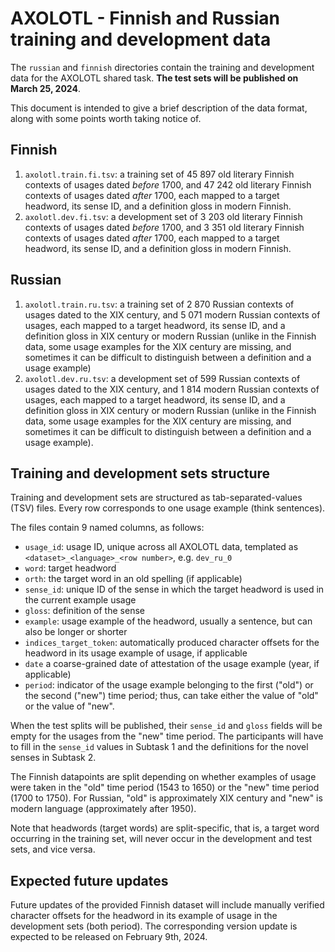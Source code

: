 # AXOLOTL - Finnish and Russian training and development data

The `russian` and `finnish` directories contain the training and development data for the AXOLOTL shared task. 
**The test sets will be published on March 25, 2024**.

This document is intended to give a brief description of the data format, along with some points worth taking notice of.

## Finnish

1. `axolotl.train.fi.tsv`: a training set of 45 897 old literary Finnish contexts of usages dated _before_ 1700, and 47 242 old literary Finnish contexts of usages dated _after_ 1700,
each mapped to a target headword, its sense ID, and a definition gloss in modern Finnish.
2. `axolotl.dev.fi.tsv`: a development set of 3 203 old literary Finnish contexts of usages dated _before_ 1700, and 3 351 old literary Finnish contexts of usages dated _after_ 1700,
each mapped to a target headword, its sense ID, and a definition gloss in modern Finnish.

## Russian

1. `axolotl.train.ru.tsv`: a training set of 2 870 Russian contexts of usages dated to the XIX century, and 5 071 modern Russian contexts of usages, each mapped to a target headword, its sense ID, and a definition gloss in XIX century or modern Russian  (unlike in the Finnish data, some usage examples for the XIX century are missing, and sometimes it can be difficult to distinguish between a definition and a usage example)
2. `axolotl.dev.ru.tsv`: a development set of 599 Russian contexts of usages dated to the XIX century, and 1 814 modern Russian contexts of usages, each mapped to a target headword, its sense ID, and a definition gloss in XIX century or modern Russian 
(unlike in the Finnish data, some usage examples for the XIX century are missing, and sometimes it can be difficult to distinguish between a definition and a usage example).

## Training and development sets structure

Training and development sets are structured as tab-separated-values (TSV) files. 
Every row corresponds to one usage example (think sentences).

The files contain 9 named columns, as follows:

- `usage_id`: usage ID, unique across all AXOLOTL data, templated as `<dataset>_<language>_<row number>`, e.g. `dev_ru_0`
- `word`: target headword 
- `orth`: the target word in an old spelling (if applicable)
- `sense_id`: unique ID of the sense in which the target headword is used in the current example usage 
- `gloss`: definition of the sense
- `example`: usage example of the headword, usually a sentence, but can also be longer or shorter 
- `indices_target_token`: automatically produced character offsets for the headword in its usage example of usage, if applicable 
- `date` a coarse-grained date of attestation of the usage example (year, if applicable)
- `period`: indicator of the usage example belonging to the first ("old") or the second ("new") time period; 
thus, can take either the value of "old" or the value of "new". 

When the test splits will be published, their `sense_id` and `gloss` fields will be empty for the usages from the "new" time period.
The participants will have to fill in the `sense_id` values in Subtask 1 and the definitions for the novel senses in Subtask 2. 

The Finnish datapoints are split depending on whether examples of usage were taken in the "old" time period (1543 to 1650) or the "new" time period (1700 to 1750). For Russian, "old" is approximately XIX century and "new" is modern language (approximately after 1950).

Note that headwords (target words) are split-specific, that is, a target word occurring in the training set, 
will never occur in the development and test sets, and vice versa.

## Expected future updates

Future updates of the provided Finnish dataset will include manually verified character offsets for the headword in its example of usage in the development sets (both period). 
The corresponding version update is expected to be released on February 9th, 2024.
